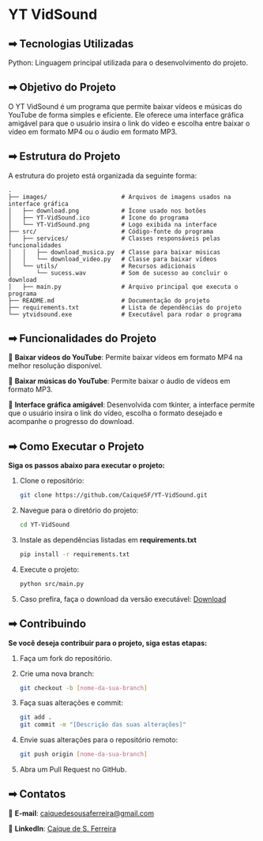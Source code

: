 # YT VidSound

## ➡ Tecnologias Utilizadas

Python: Linguagem principal utilizada para o desenvolvimento do projeto.

## ➡ Objetivo do Projeto

O YT VidSound é um programa que permite baixar vídeos e músicas do YouTube de forma simples e eficiente. Ele oferece uma interface gráfica amigável para que o usuário insira o link do vídeo e escolha entre baixar o vídeo em formato MP4 ou o áudio em formato MP3.

## ➡ Estrutura do Projeto

A estrutura do projeto está organizada da seguinte forma:

```
.
├── images/                     # Arquivos de imagens usados na interface gráfica
│   ├── download.png            # Ícone usado nos botões
│   ├── YT-VidSound.ico         # Ícone do programa
│   └── YT-VidSound.png         # Logo exibida na interface
├── src/                        # Código-fonte do programa
│   ├── services/               # Classes responsáveis pelas funcionalidades
│   │   ├── download_musica.py  # Classe para baixar músicas
│   │   └── download_video.py   # Classe para baixar vídeos
│   └── utils/                  # Recursos adicionais
│       └── sucess.wav          # Som de sucesso ao concluir o download
│   ├── main.py                 # Arquivo principal que executa o programa
├── README.md                   # Documentação do projeto
├── requirements.txt            # Lista de dependências do projeto
└── ytvidsound.exe              # Executável para rodar o programa
```

## ➡ Funcionalidades do Projeto

🔹 **Baixar vídeos do YouTube**: Permite baixar vídeos em formato MP4 na melhor resolução disponível.

🔹 **Baixar músicas do YouTube**: Permite baixar o áudio de vídeos em formato MP3.

🔹 **Interface gráfica amigável**: Desenvolvida com tkinter, a interface permite que o usuário insira o link do vídeo, escolha o formato desejado e acompanhe o progresso do download.

## ➡ Como Executar o Projeto

**Siga os passos abaixo para executar o projeto:**

1. Clone o repositório:

    ```bash
    git clone https://github.com/CaiqueSF/YT-VidSound.git
    ```

2. Navegue para o diretório do projeto:

    ```bash
    cd YT-VidSound
    ```

3. Instale as dependências listadas em **requirements.txt**

    ```bash
    pip install -r requirements.txt
    ```

4. Execute o projeto:

    ```bash
    python src/main.py
    ```

5. Caso prefira, faça o download da versão executável: [Download](https://github.com/CaiqueSF/YT-VidSound/releases/download/v2.0/ytvidsound.zip)

## ➡ Contribuindo

**Se você deseja contribuir para o projeto, siga estas etapas:**

1. Faça um fork do repositório.

2. Crie uma nova branch:

    ```bash
    git checkout -b [nome-da-sua-branch]
    ```

3. Faça suas alterações e commit:

    ```bash
    git add .
    git commit -m "[Descrição das suas alterações]"
    ```

4. Envie suas alterações para o repositório remoto:

    ```bash
    git push origin [nome-da-sua-branch]
    ```

5. Abra um Pull Request no GitHub.

## ➡ Contatos

🔹 **E-mail**: caiquedesousaferreira@gmail.com

🔹 **LinkedIn**: [Caíque de S. Ferreira](https://www.linkedin.com/in/ca%C3%ADque-de-s-ferreira-48105b18b/)
